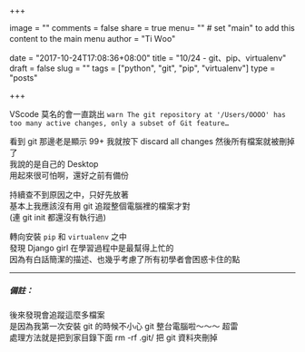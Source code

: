 +++

image = ""
comments = false
share = true
menu= ""		# set "main" to add this content to the main menu
author = "Ti Ｗoo"

date =  "2017-10-24T17:08:36+08:00"
title =  "10/24 - git、pip、virtualenv"
draft =  false
slug =  ""
tags = ["python", "git", "pip", "virtualenv"]
type = "posts"

+++


VScode 莫名的會一直跳出 `warn The git repository at '/Users/OOOO' has too many active changes, only a subset of Git feature…`  

<!--more-->

看到 git 那邊老是顯示 99+ 我就按下 discard all changes 然後所有檔案就被刪掉了  
我說的是自己的 Desktop  
用起來很可怕啊，還好之前有備份  

持續查不到原因之中，只好先放著  
基本上我應該沒有用 git 追蹤整個電腦裡的檔案才對  
(連 git init 都還沒有執行過)  

轉向安裝 `pip` 和 `virtualenv` 之中  
發現 Django girl 在學習過程中是最幫得上忙的  
因為有白話簡潔的描述、也幾乎考慮了所有初學者會困惑卡住的點  

---

##### 備註：
後來發現會追蹤這麼多檔案  
是因為我第一次安裝 git 的時候不小心 git 整台電腦啦～～～ 超雷  
處理方法就是把到家目錄下面 rm -rf .git/ 把 git 資料夾刪掉  

